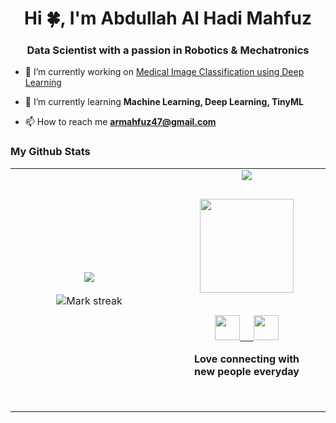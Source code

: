 <h1 align="center">Hi 🍀, I'm Abdullah Al Hadi Mahfuz</h1>
<h3 align="center">Data Scientist with a passion in Robotics & Mechatronics </h3>

- 🔭 I’m currently working on
[Medical Image Classification using Deep Learning](https://github.com/abdullah-hadi/medical-image-classification-deep-learning)

- 🌱 I’m currently learning **Machine Learning, Deep Learning, TinyML**

- 📫 How to reach me **armahfuz47@gmail.com**



### My Github Stats
<table border="0" align="center">
<tr border="0">
<td width="50%" align="center">
  
  <img  align="center"  src="https://github-readme-stats.vercel.app/api?username=abdullah-hadi&theme=tokyonight&show_icons=true&count_private=true" />
  <br></br>
  <img  title="🔥 Get streak stats for your profile at git.io/streak-stats" alt="Mark streak" src="https://github-readme-streak-stats.herokuapp.com/?user=abdullah-hadi&theme=dark&hide_border=true" />


  
</td>

<td width="50%" align="center">

  <img  align="center"  src="https://github-readme-stats.anuraghazra1.vercel.app/api/top-langs/?username=abdullah-hadi&hide=html,CSS&layout=compact&theme=dark&hide_border=true&no-bg=true&no-frame=true&langs_count=10"/>

<div align="center"  width="100%" style = "margin: 30px;">
    <img src="https://media.giphy.com/media/3oFyD4yCrbo29sDhZe/giphy.gif" width = 150>
    <br/> <br/>
  <p>
    <a href="https://www.facebook.com/mahfuz244">
        <img src="https://raw.githubusercontent.com/get-icon/geticon/master/icons/facebook.svg" height=40px>
    <a/>
        <a href="https://www.linkedin.com/in/mahfuz244/">  &nbsp   &nbsp
        <img src="https://raw.githubusercontent.com/get-icon/geticon/master/icons/linkedin-icon.svg" height=40px>
    <a/>   
<p/>
    <b margin-5>Love connecting with new people everyday</b> 
    <br/>
    <br/>
          

</div>

  
  
  </td>
</tr>
</table>



